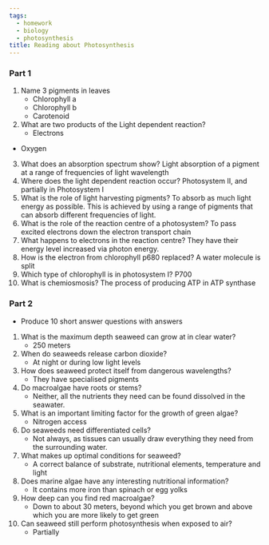 ```yaml
---
tags:
  - homework
  - biology
  - photosynthesis
title: Reading about Photosynthesis
---
```

### Part 1

1) Name 3 pigments in leaves
   - Chlorophyll a
   - Chlorophyll b
   - Carotenoid
2) What are two products of the Light dependent reaction?
   - Electrons
  - Oxygen
3) What does an absorption spectrum show?
  Light absorption of a pigment at a range of frequencies of light wavelength
4) Where does the light dependent reaction occur?
   Photosystem II, and partially in Photosystem I
5) What is the role of light harvesting pigments?
   To absorb as much light energy as possible. This is achieved by using a range of pigments that can absorb different frequencies of light.
6) What is the role of the reaction centre of a photosystem?
   To pass excited electrons down the electron transport chain
7) What happens to electrons in the reaction centre?
   They have their energy level increased via photon energy.
8) How is the electron from chlorophyll p680 replaced?
   A water molecule is split 
9) Which type of chlorophyll is in photosystem I?
   P700
10) What is chemiosmosis?
    The process of producing ATP in ATP synthase

### Part 2

- Produce 10 short answer questions with answers

1) What is the maximum depth seaweed can grow at in clear water? 
   - 250 meters
2) When do seaweeds release carbon dioxide?
   - At night or during low light levels
3) How does seaweed protect itself from dangerous wavelengths?
   - They have specialised pigments
4) Do macroalgae have roots or stems?
   - Neither, all the nutrients they need can be found dissolved in the seawater. 
5) What is an important limiting factor for the growth of green algae?
   - Nitrogen access
6) Do seaweeds need differentiated cells? 
   - Not always, as tissues can usually draw everything they need from the surrounding water.
7) What makes up optimal conditions for seaweed?
   - A correct balance of substrate, nutritional elements, temperature and light
8) Does marine algae have any interesting nutritional information?
   - It contains more iron than spinach or egg yolks
9) How deep can you find red macroalgae?
   - Down to about 30 meters, beyond which you get brown and above which you are more likely to get green
10) Can seaweed still perform photosynthesis when exposed to air?
    - Partially

   

‎‎